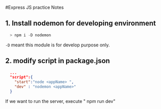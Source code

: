 #Express JS practice Notes

## 1. Install nodemon for developing environment 
```powershell
  > npm i -D nodemon

```
`-D` meant this module is for develop purpose only.


## 2. modify script in package.json

```json
  ...
  "script":{
    "start":"node <appName> ",
    "dev" : "nodemon <appName>"
  }

```
If we want to run the server, execute " npm run dev"
